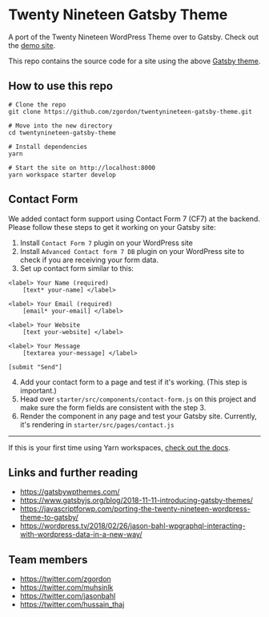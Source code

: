 # Twenty Nineteen Gatsby Theme
A port of the Twenty Nineteen WordPress Theme over to Gatsby. Check out the [demo site](https://twentynineteen-gatsby-theme.netlify.com).

This repo contains the source code for a site using the above [Gatsby theme](https://www.gatsbyjs.org/blog/2018-11-11-introducing-gatsby-themes/).

## How to use this repo
```
# Clone the repo
git clone https://github.com/zgordon/twentynineteen-gatsby-theme.git

# Move into the new directory
cd twentynineteen-gatsby-theme

# Install dependencies
yarn

# Start the site on http://localhost:8000
yarn workspace starter develop
```

## Contact Form

We added contact form support using Contact Form 7 (CF7) at the backend. Please follow these steps to get it working on your Gatsby site:

1.  Install `Contact Form 7` plugin on your WordPress site
2.  Install `Advanced Contact form 7 DB` plugin on your WordPress site to check if you are receiving your form data.
3.  Set up contact form similar to this:

```
<label> Your Name (required)
    [text* your-name] </label>

<label> Your Email (required)
    [email* your-email] </label>

<label> Your Website
    [text your-website] </label>

<label> Your Message
    [textarea your-message] </label>

[submit "Send"]
```

4. Add your contact form to a page and test if it's working. (This step is important.)
5. Head over `starter/src/components/contact-form.js` on this project and make sure the form fields are consistent with the step 3.
6. Render the component in any page and test your Gatsby site. Currently, it's rendering in `starter/src/pages/contact.js`

---
If this is your first time using Yarn workspaces, [check out the docs](https://yarnpkg.com/lang/en/docs/workspaces/).

## Links and further reading
- https://gatsbywpthemes.com/
- https://www.gatsbyjs.org/blog/2018-11-11-introducing-gatsby-themes/
- https://javascriptforwp.com/porting-the-twenty-nineteen-wordpress-theme-to-gatsby/
- https://wordpress.tv/2018/02/26/jason-bahl-wpgraphql-interacting-with-wordpress-data-in-a-new-way/

## Team members
- https://twitter.com/zgordon
- https://twitter.com/muhsinlk
- https://twitter.com/jasonbahl
- https://twitter.com/hussain_thaj
